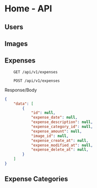 # Home - API

## Users

## Images

## Expenses
```
    GET /api/v1/expenses
```
```
    POST /api/v1/expenses
```
Response/Body
```json
{
    "data": [
        {
            "id": null,
            "expense_date": null,
            "expense_description": null,
            "expense_category_id": null,
            "expense_amount": null,
            "image_id": null,
            "expense_create_at": null,
            "expense_modified_at": null,
            "expense_delete_at": null,
        }
    ]
}
```

## Expense Categories
